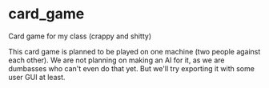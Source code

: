 # card_game
Card game for my class (crappy and shitty)

This card game is planned to be played on one machine
(two people against each other). We are not planning on
making an AI for it, as we are dumbasses who can't even do that yet.
But we'll try exporting it with some user GUI at least.
